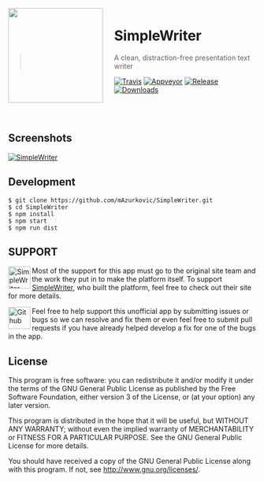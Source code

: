 <img src="https://github.com/mAzurkovic/SimpleWriter/blob/master/build/icon.png?raw=true" align="left" width="192px" height="192px"/>
<img align="left" width="0" height="192px" hspace="10"/>

# SimpleWriter
> A clean, distraction-free presentation text writer

[![Travis](https://img.shields.io/travis/mAzurkovic/SimpleWriter/master.svg?style=flat-square)](https://travis-ci.org/mAzurkovic/SimpleWriter) [![Appveyor](https://img.shields.io/appveyor/ci/mAzurkovic/SimpleWriter.svg?style=flat-square)](https://ci.appveyor.com/project/mAzurkovic/SimpleWriter) [![Release](https://img.shields.io/github/release/mAzurkovic/SimpleWriter.svg?style=flat-square)](https://github.com/mAzurkovic/SimpleWriter/releases) [![Downloads](https://img.shields.io/github/downloads/mAzurkovic/SimpleWriter/total.svg?style=flat-square)](https://github.com/mAzurkovic/SimpleWriter/releases)

</br>
</br>

## Screenshots

[<img alt='SimpleWriter' src="https://github.com/mAzurkovic/SimpleWriter/blob/master/build/Screenshot.png?raw=true">](https://github.com/mAzurkovic/SimpleWriter/releases)

## Development

```
$ git clone https://github.com/mAzurkovic/SimpleWriter.git
$ cd SimpleWriter
$ npm install
$ npm start
$ npm run dist
```

## SUPPORT

[<img width='45' height="45" align='left' alt='SimpleWriter' src="https://github.com/mAzurkovic/SimpleWriter/blob/master/build/icon.png?raw=true">](http://kkkkk.ddddd.cccc) Most of the support for this app must go to the original site team and the work they put in to make the platform itself. To support [SimpleWriter](http://kkkkk.ddddd.cccc), who built the platform, feel free to check out their site for more details.

[<img width='45' height="45" align='left' alt='Github' src="https://upload.wikimedia.org/wikipedia/commons/9/91/Octicons-mark-github.svg">](https://github.com/mAzurkovic/SimpleWriter) Feel free to help support this unofficial app by submitting issues or bugs so we can resolve and fix them or even feel free to submit pull requests if you have already helped develop a fix for one of the bugs in the app.

## License

This program is free software: you can redistribute it and/or modify
it under the terms of the GNU General Public License as published by
the Free Software Foundation, either version 3 of the License, or
(at your option) any later version.

This program is distributed in the hope that it will be useful,
but WITHOUT ANY WARRANTY; without even the implied warranty of
MERCHANTABILITY or FITNESS FOR A PARTICULAR PURPOSE.  See the
GNU General Public License for more details.

You should have received a copy of the GNU General Public License
along with this program.  If not, see <http://www.gnu.org/licenses/>.
